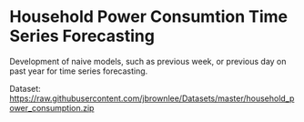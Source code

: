 # Household Power Consumtion Time Series Forecasting

Development of naive models, such as previous week, or previous day on past year for time series forecasting.

Dataset: https://raw.githubusercontent.com/jbrownlee/Datasets/master/household_power_consumption.zip
